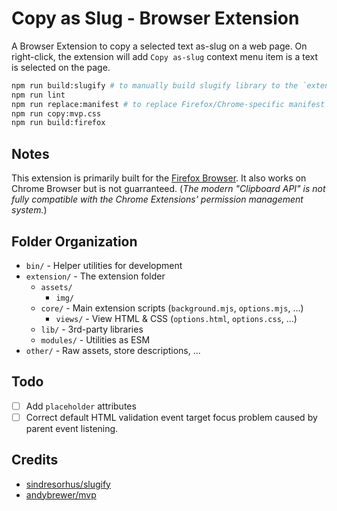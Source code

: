 # Copy as Slug - Browser Extension

A Browser Extension to copy a selected text as-slug on a web page. On right-click, the extension will add `Copy as-slug` context menu item is a text is selected on the page.

```bash
npm run build:slugify # to manually build slugify library to the `extension/lib/slugify-es6.mjs` as an ESM
npm run lint
npm run replace:manifest # to replace Firefox/Chrome-specific manifest keys
npm run copy:mvp.css
npm run build:firefox
```

## Notes

This extension is primarily built for the [Firefox Browser](https://www.mozilla.org/en-US/firefox/new/). It also works on Chrome Browser but is not guarranteed. (*The modern "Clipboard API" is not fully compatible with the Chrome Extensions' permission management system.*)

## Folder Organization

- `bin/` - Helper utilities for development
- `extension/` - The extension folder
  - `assets/`
    - `img/`
  - `core/` - Main extension scripts (`background.mjs`, `options.mjs`, ...)
    - `views/` - View HTML & CSS (`options.html`, `options.css`, ...)
  - `lib/` - 3rd-party libraries
  - `modules/` - Utilities as ESM
- `other/` - Raw assets, store descriptions, ...

## Todo

- [ ] Add `placeholder` attributes
- [ ] Correct default HTML validation event target focus problem caused by parent event listening.

## Credits

- [sindresorhus/slugify](https://github.com/sindresorhus/slugify "sindresorhus/slugify: Slugify a string")
- [andybrewer/mvp](https://github.com/andybrewer/mvp/ "andybrewer/mvp: MVP.css — Minimalist classless CSS stylesheet for HTML elements")
